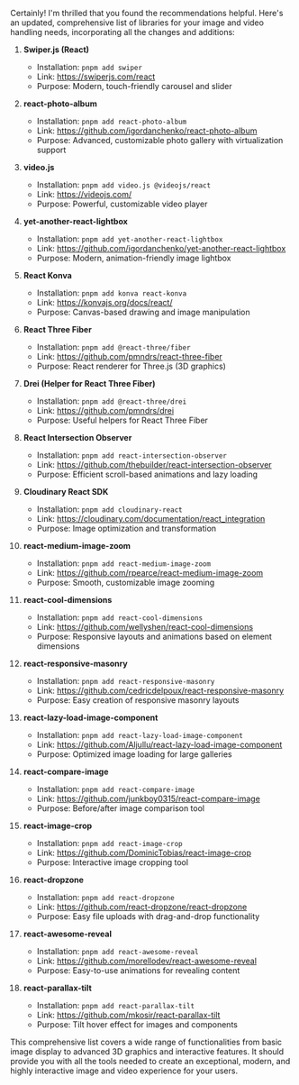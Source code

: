 Certainly! I'm thrilled that you found the recommendations helpful. Here's an updated, comprehensive list of libraries for your image and video handling needs, incorporating all the changes and additions:

1. **Swiper.js (React)**
    - Installation: `pnpm add swiper`
    - Link: https://swiperjs.com/react
    - Purpose: Modern, touch-friendly carousel and slider

2. **react-photo-album**
    - Installation: `pnpm add react-photo-album`
    - Link: https://github.com/igordanchenko/react-photo-album
    - Purpose: Advanced, customizable photo gallery with virtualization support

3. **video.js**
    - Installation: `pnpm add video.js @videojs/react`
    - Link: https://videojs.com/
    - Purpose: Powerful, customizable video player

4. **yet-another-react-lightbox**
    - Installation: `pnpm add yet-another-react-lightbox`
    - Link: https://github.com/igordanchenko/yet-another-react-lightbox
    - Purpose: Modern, animation-friendly image lightbox

5. **React Konva**
    - Installation: `pnpm add konva react-konva`
    - Link: https://konvajs.org/docs/react/
    - Purpose: Canvas-based drawing and image manipulation

6. **React Three Fiber**
    - Installation: `pnpm add @react-three/fiber`
    - Link: https://github.com/pmndrs/react-three-fiber
    - Purpose: React renderer for Three.js (3D graphics)

7. **Drei (Helper for React Three Fiber)**
    - Installation: `pnpm add @react-three/drei`
    - Link: https://github.com/pmndrs/drei
    - Purpose: Useful helpers for React Three Fiber

8. **React Intersection Observer**
    - Installation: `pnpm add react-intersection-observer`
    - Link: https://github.com/thebuilder/react-intersection-observer
    - Purpose: Efficient scroll-based animations and lazy loading

9. **Cloudinary React SDK**
    - Installation: `pnpm add cloudinary-react`
    - Link: https://cloudinary.com/documentation/react_integration
    - Purpose: Image optimization and transformation

10. **react-medium-image-zoom**
    - Installation: `pnpm add react-medium-image-zoom`
    - Link: https://github.com/rpearce/react-medium-image-zoom
    - Purpose: Smooth, customizable image zooming

11. **react-cool-dimensions**
    - Installation: `pnpm add react-cool-dimensions`
    - Link: https://github.com/wellyshen/react-cool-dimensions
    - Purpose: Responsive layouts and animations based on element dimensions

12. **react-responsive-masonry**
    - Installation: `pnpm add react-responsive-masonry`
    - Link: https://github.com/cedricdelpoux/react-responsive-masonry
    - Purpose: Easy creation of responsive masonry layouts

13. **react-lazy-load-image-component**
    - Installation: `pnpm add react-lazy-load-image-component`
    - Link: https://github.com/Aljullu/react-lazy-load-image-component
    - Purpose: Optimized image loading for large galleries

14. **react-compare-image**
    - Installation: `pnpm add react-compare-image`
    - Link: https://github.com/junkboy0315/react-compare-image
    - Purpose: Before/after image comparison tool

15. **react-image-crop**
    - Installation: `pnpm add react-image-crop`
    - Link: https://github.com/DominicTobias/react-image-crop
    - Purpose: Interactive image cropping tool

16. **react-dropzone**
    - Installation: `pnpm add react-dropzone`
    - Link: https://github.com/react-dropzone/react-dropzone
    - Purpose: Easy file uploads with drag-and-drop functionality

17. **react-awesome-reveal**
    - Installation: `pnpm add react-awesome-reveal`
    - Link: https://github.com/morellodev/react-awesome-reveal
    - Purpose: Easy-to-use animations for revealing content

18. **react-parallax-tilt**
    - Installation: `pnpm add react-parallax-tilt`
    - Link: https://github.com/mkosir/react-parallax-tilt
    - Purpose: Tilt hover effect for images and components

This comprehensive list covers a wide range of functionalities from basic image display to advanced 3D graphics and interactive features. It should provide you with all the tools needed to create an exceptional, modern, and highly interactive image and video experience for your users.
